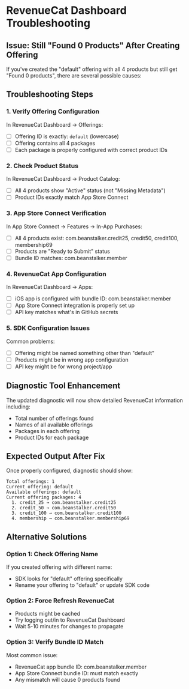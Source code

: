 # RevenueCat Dashboard Troubleshooting

## Issue: Still "Found 0 Products" After Creating Offering

If you've created the "default" offering with all 4 products but still get "Found 0 products", there are several possible causes:

## Troubleshooting Steps

### 1. Verify Offering Configuration
In RevenueCat Dashboard → Offerings:
- [ ] Offering ID is exactly: `default` (lowercase)
- [ ] Offering contains all 4 packages
- [ ] Each package is properly configured with correct product IDs

### 2. Check Product Status
In RevenueCat Dashboard → Product Catalog:
- [ ] All 4 products show "Active" status (not "Missing Metadata")
- [ ] Product IDs exactly match App Store Connect

### 3. App Store Connect Verification  
In App Store Connect → Features → In-App Purchases:
- [ ] All 4 products exist: com.beanstalker.credit25, credit50, credit100, membership69
- [ ] Products are "Ready to Submit" status
- [ ] Bundle ID matches: com.beanstalker.member

### 4. RevenueCat App Configuration
In RevenueCat Dashboard → Apps:
- [ ] iOS app is configured with bundle ID: com.beanstalker.member
- [ ] App Store Connect integration is properly set up
- [ ] API key matches what's in GitHub secrets

### 5. SDK Configuration Issues
Common problems:
- [ ] Offering might be named something other than "default"
- [ ] Products might be in wrong app configuration
- [ ] API key might be for wrong project/app

## Diagnostic Tool Enhancement
The updated diagnostic will now show detailed RevenueCat information including:
- Total number of offerings found
- Names of all available offerings  
- Packages in each offering
- Product IDs for each package

## Expected Output After Fix
Once properly configured, diagnostic should show:
```
Total offerings: 1
Current offering: default  
Available offerings: default
Current offering packages: 4
  1. credit_25 → com.beanstalker.credit25
  2. credit_50 → com.beanstalker.credit50  
  3. credit_100 → com.beanstalker.credit100
  4. membership → com.beanstalker.membership69
```

## Alternative Solutions

### Option 1: Check Offering Name
If you created offering with different name:
- SDK looks for "default" offering specifically
- Rename your offering to "default" or update SDK code

### Option 2: Force Refresh RevenueCat
- Products might be cached
- Try logging out/in to RevenueCat Dashboard
- Wait 5-10 minutes for changes to propagate

### Option 3: Verify Bundle ID Match
Most common issue:
- RevenueCat app bundle ID: com.beanstalker.member
- App Store Connect bundle ID: must match exactly
- Any mismatch will cause 0 products found